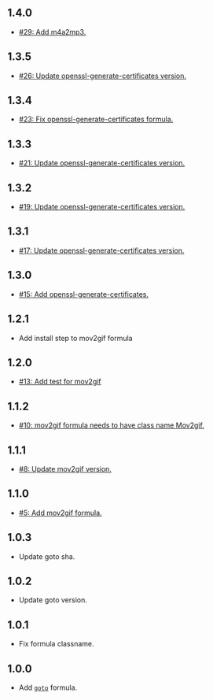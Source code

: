 ## 1.4.0
* [#29: Add m4a2mp3.](https://github.com/haensl/homebrew-haensl/issues/29)

## 1.3.5
* [#26: Update openssl-generate-certificates version.](https://github.com/haensl/homebrew-haensl/issues/26)

## 1.3.4
* [#23: Fix openssl-generate-certificates formula.](https://github.com/haensl/homebrew-haensl/issues/23)

## 1.3.3
* [#21: Update openssl-generate-certificates version.](https://github.com/haensl/homebrew-haensl/issues/21)

## 1.3.2
* [#19: Update openssl-generate-certificates version.](https://github.com/haensl/homebrew-haensl/issues/19)

## 1.3.1
* [#17: Update openssl-generate-certificates version.](https://github.com/haensl/homebrew-haensl/issues/17)

## 1.3.0
* [#15: Add openssl-generate-certificates.](https://github.com/haensl/homebrew-haensl/issues/15)

## 1.2.1
* Add install step to mov2gif formula

## 1.2.0
* [#13: Add test for mov2gif](https://github.com/haensl/homebrew-haensl/issues/13)

## 1.1.2
* [#10: mov2gif formula needs to have class name Mov2gif.](https://github.com/haensl/homebrew-haensl/issues/10)

## 1.1.1
* [#8: Update mov2gif version.](https://github.com/haensl/homebrew-haensl/issues/8)

## 1.1.0
* [#5: Add mov2gif formula.](https://github.com/haensl/homebrew-haensl/issues/5)

## 1.0.3
* Update goto sha.

## 1.0.2
* Update goto version.

## 1.0.1
* Fix formula classname.

## 1.0.0
* Add [`goto`](https://github.com/haensl/goto) formula.
